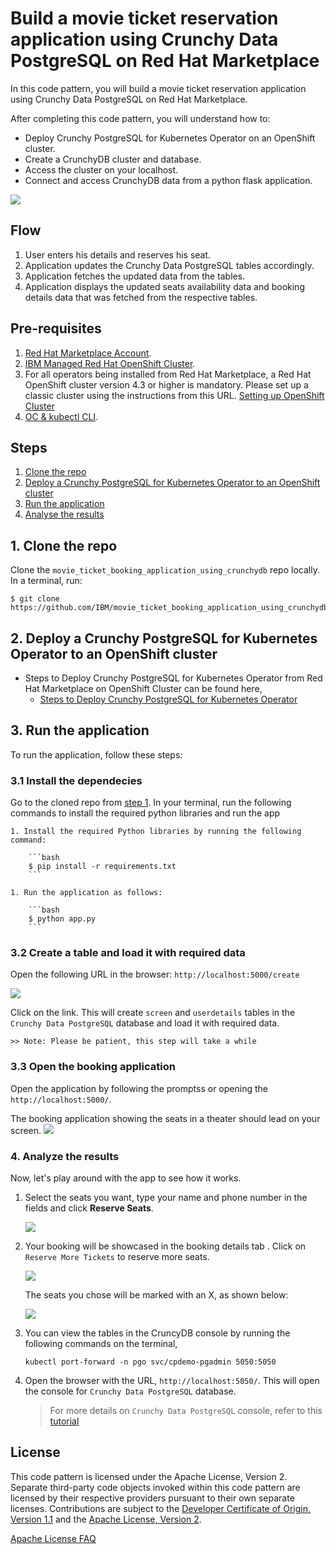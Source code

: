 # Build a movie ticket reservation application using Crunchy Data PostgreSQL on Red Hat Marketplace

In this code pattern, you will build a movie ticket reservation application using Crunchy Data PostgreSQL on Red Hat Marketplace.

After completing this code pattern, you will understand how to:

* Deploy Crunchy PostgreSQL for Kubernetes Operator on an OpenShift cluster.
* Create a CrunchyDB cluster and database.
* Access the cluster on your localhost.
* Connect and access CrunchyDB data from a python flask application.   

<!--add an image in this path-->
![](doc/source/images/Architecture.png)

<!--Optionally, add flow steps based on the architecture diagram-->
## Flow

1. User enters his details and reserves his seat.
2. Application updates the Crunchy Data PostgreSQL tables accordingly.
3. Application fetches the updated data from the tables.
4. Application displays the updated seats availability data and booking details data that was fetched from the respective tables. 


## Pre-requisites

1. [Red Hat Marketplace Account](https://marketplace.redhat.com/en-us/registration/om).
2. [IBM Managed Red Hat OpenShift Cluster](https://cloud.ibm.com/kubernetes/catalog/create?platformType=openshift).
3. For all operators being installed from Red Hat Marketplace, a Red Hat OpenShift cluster version 4.3 or higher is mandatory. Please set up a classic cluster using the instructions from this URL. [Setting up OpenShift Cluster](https://cloud.ibm.com/docs/openshift?topic=openshift-getting-started)
4. [OC & kubectl CLI](https://docs.openshift.com/container-platform/3.6/cli_reference/get_started_cli.html).

## Steps

1. [Clone the repo](#1-clone-the-repo)
2. [Deploy a Crunchy PostgreSQL for Kubernetes Operator to an OpenShift cluster](#2-deploy-a-crunchy-postgresql-for-kubernetes-operator-to-an-openshift-cluster)
3. [Run the application](#3-run-the-application)
4. [Analyse the results](#4-analyse-the-results)

## 1. Clone the repo
<!--EM: What is included in this repo? Is this the application? If so, I wonder if we should change the title since the reader is not truly building an app, but, rather, connecting an app to a database to track movie ticket reservations-->

Clone the `movie_ticket_booking_application_using_crunchydb` repo locally. In a terminal, run:

```
$ git clone https://github.com/IBM/movie_ticket_booking_application_using_crunchydb
```
## 2. Deploy a Crunchy PostgreSQL for Kubernetes Operator to an OpenShift cluster

- Steps to Deploy Crunchy PostgreSQL for Kubernetes Operator from Red Hat Marketplace on OpenShift Cluster can be found here,
  - [Steps to Deploy Crunchy PostgreSQL for Kubernetes Operator](https://developer.ibm.com/tutorials/deploy-a-crunchy-posgresql-kubernetes-operator-red-hat-marketplace-openshift/)

## 3. Run the application

To run the application, follow these steps:

### 3.1 Install the dependecies 
   
Go to the cloned repo from [step 1](#1-clone-the-repo). In your terminal, run the following commands to install the required python libraries and run the app
    
    1. Install the required Python libraries by running the following command:
    
        ```bash
        $ pip install -r requirements.txt
        ```
    
    1. Run the application as follows:
    
        ```bash
        $ python app.py
        ```
 
### 3.2 Create a table and load it with required data
    
Open the following URL in the browser: `http://localhost:5000/create`

![](doc/source/images/create.png)
    
Click on the link. This will create `screen` and `userdetails` tables in the `Crunchy Data PostgreSQL` database  and load it with required data.
    
    >> Note: Please be patient, this step will take a while
    
### 3.3 Open the booking application
   
Open the application by following the promptss or opening the `http://localhost:5000/`.
   
The booking application showing the seats in a theater should lead on your screen.
   ![](doc/source/images/booking.png)
   
    
### 4. Analyze the results

Now, let's play around with the app to see how it works.

1. Select the seats you want, type your name and phone number in the fields and click **Reserve Seats**. 

    ![](doc/source/images/reserveseats.gif)
   
1. Your booking will be showcased in the booking details tab <!--EM: I don't see this tab. DO you mean the Reserved tab?-->. Click on `Reserve More Tickets` to reserve more seats.
   
   ![](doc/source/images/viewusers.gif)
   
    The seats you chose will be marked with an X, as shown below:
   
   ![](doc/source/images/reserved.png)

1. You can view the tables in the CruncyDB console by running the following commands on the terminal,
   
    `kubectl port-forward -n pgo svc/cpdemo-pgadmin 5050:5050`
   
1. Open the browser with the URL, `http://localhost:5050/`. This will open the console for `Crunchy Data PostgreSQL` database.
   
   > For more details on `Crunchy Data PostgreSQL` console, refer to this [tutorial](https://github.com/IBM/perform-crud-operations-using-crunchy-Postgresaql-for-kubernetes-operator-rhm#step-2-perform-crud-operations-on-crunchydb-using-python)
   
   
<!-- keep this -->

## License

This code pattern is licensed under the Apache License, Version 2. Separate third-party code objects invoked within this code pattern are licensed by their respective providers pursuant to their own separate licenses. Contributions are subject to the [Developer Certificate of Origin, Version 1.1](https://developercertificate.org/) and the [Apache License, Version 2](https://www.apache.org/licenses/LICENSE-2.0.txt).

[Apache License FAQ](https://www.apache.org/foundation/license-faq.html#WhatDoesItMEAN)
   
   

